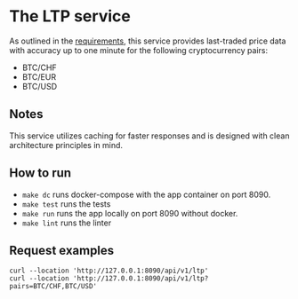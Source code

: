 # The LTP service

As outlined in the [requirements](requirements.md), this service provides last-traded price data
with accuracy up to one minute for the following cryptocurrency pairs:

* BTC/CHF
* BTC/EUR
* BTC/USD

## Notes

This service utilizes caching for faster responses and is designed with clean architecture principles in mind.

## How to run

- `make dc` runs docker-compose with the app container on port 8090.
- `make test` runs the tests
- `make run` runs the app locally on port 8090 without docker.
- `make lint` runs the linter

## Request examples

```
curl --location 'http://127.0.0.1:8090/api/v1/ltp'
curl --location 'http://127.0.0.1:8090/api/v1/ltp?pairs=BTC/CHF,BTC/USD'
```
